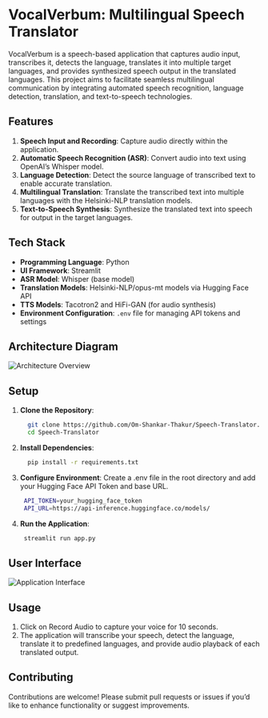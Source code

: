 # VocalVerbum: Multilingual Speech Translator

VocalVerbum is a speech-based application that captures audio input, transcribes it, detects the language, translates it into multiple target languages, and provides synthesized speech output in the translated languages. This project aims to facilitate seamless multilingual communication by integrating automated speech recognition, language detection, translation, and text-to-speech technologies.

## Features

1. **Speech Input and Recording**: Capture audio directly within the application.
2. **Automatic Speech Recognition (ASR)**: Convert audio into text using OpenAI’s Whisper model.
3. **Language Detection**: Detect the source language of transcribed text to enable accurate translation.
4. **Multilingual Translation**: Translate the transcribed text into multiple languages with the Helsinki-NLP translation models.
5. **Text-to-Speech Synthesis**: Synthesize the translated text into speech for output in the target languages.

## Tech Stack

- **Programming Language**: Python
- **UI Framework**: Streamlit
- **ASR Model**: Whisper (base model)
- **Translation Models**: Helsinki-NLP/opus-mt models via Hugging Face API
- **TTS Models**: Tacotron2 and HiFi-GAN (for audio synthesis)
- **Environment Configuration**: `.env` file for managing API tokens and settings

## Architecture Diagram

![Architecture Overview](imgs/architecture.png)

## Setup

1. **Clone the Repository**:
   ```bash
     git clone https://github.com/Om-Shankar-Thakur/Speech-Translator.git
     cd Speech-Translator

2. **Install Dependencies**:
   ```bash
     pip install -r requirements.txt

3. **Configure Environment**:
  Create a .env file in the root directory and add your Hugging Face API Token and base URL.
   ```bash
    API_TOKEN=your_hugging_face_token
    API_URL=https://api-inference.huggingface.co/models/


4. **Run the Application**:
   ```bash
    streamlit run app.py

## User Interface

![Application Interface](imgs/interface.png)

## Usage
1. Click on Record Audio to capture your voice for 10 seconds.
2. The application will transcribe your speech, detect the language, translate it to predefined languages, and provide audio playback of each translated output.

## Contributing
Contributions are welcome! Please submit pull requests or issues if you’d like to enhance functionality or suggest improvements.

